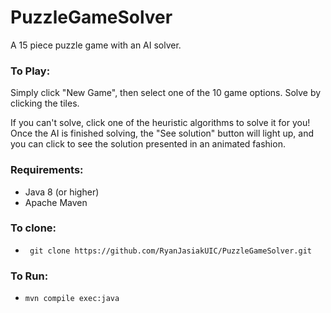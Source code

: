 # PuzzleGameSolver

A 15 piece puzzle game with an AI solver.

### To Play:
Simply click "New Game", then select one of the 10 game options. Solve by clicking the tiles.

If you can't solve, click one of the heuristic algorithms to solve it for you! Once the AI is finished solving, the "See solution" button will light up, and you can click to see the solution presented in an animated fashion.

### Requirements:
- Java 8 (or higher)
- Apache Maven

### To clone:
- ` git clone https://github.com/RyanJasiakUIC/PuzzleGameSolver.git`

### To Run:
- `mvn compile exec:java`
